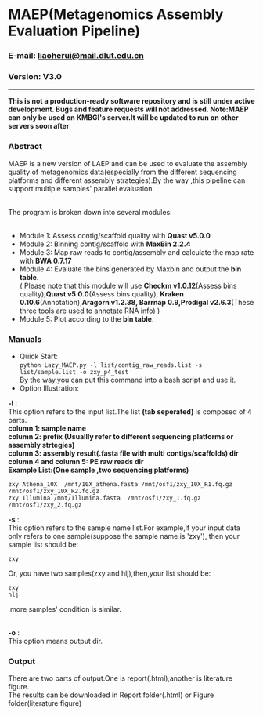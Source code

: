 MAEP(Metagenomics Assembly Evaluation Pipeline)
==============


### E-mail: liaoherui@mail.dlut.edu.cn
### Version: V3.0

--------------
**This is not a production-ready software repository and is still under active development. Bugs and feature requests will not addressed. Note:MAEP can only be used on KMBGI's server.It will be updated to run on other servers soon after**

### Abstract
MAEP is a new version of LAEP and can be used to evaluate the assembly quality of metagenomics 
data(especially from the different sequencing platforms and different assembly strategies).By the
way ,this pipeline can support multiple samples' parallel evaluation.<BR/><BR/>

The program is broken down into several modules:<BR/><BR/>

* Module 1: Assess contig/scaffold quality with **Quast v5.0.0**
* Module 2: Binning contig/scaffold with **MaxBin 2.2.4**
* Module 3: Map raw reads to contig/assembly and calculate the map rate with **BWA 0.7.17**
* Module 4: Evaluate the bins generated by Maxbin and output the **bin table**.<BR/>
  ( Please note that this module will use **Checkm v1.0.12**(Assess bins quality),**Quast v5.0.0**(Assess bins quality), **Kraken 0.10.6**(Annotation),**Aragorn v1.2.38, Barrnap 0.9,Prodigal v2.6.3**(These three tools are used to annotate RNA info) )
* Module 5: Plot according to the **bin table**.


### Manuals
* Quick Start:<BR/>
  `python Lazy_MAEP.py -l list/contig_raw_reads.list -s list/sample.list -o zxy_p4_test `<BR/>
  By the way,you can put this command into a bash script and use it.
* Option Illustration:<BR/>

**-l** : <BR/>
This option refers to the input list.The list **(tab seperated)** is composed of 4 parts.<BR/>
**column 1: sample name**<BR/>
**column 2: prefix (Usuallly refer to different sequencing platforms or assembly strtegies)**<BR/>
**column 3: assembly result(.fasta file with multi contigs/scaffolds) dir**<BR/>
**column 4 and column 5: PE raw reads dir**<BR/>
**Example List:(One sample ,two sequencing platforms)** <BR/>
 ```
 zxy Athena_10X  /mnt/10X_athena.fasta /mnt/osf1/zxy_10X_R1.fq.gz  /mnt/osf1/zxy_10X_R2.fq.gz 
 zxy Illumina /mnt/Illumina.fasta  /mnt/osf1/zxy_1.fq.gz /mnt/osf1/zxy_2.fq.gz
 ```
  **-s** : <BR/>
 This option refers to the sample name list.For example,if your input data only refers to one sample(suppose the sample name is 'zxy'), then your sample list should be:<BR/>
 ```
 zxy
 ```
 Or, you have two samples(zxy and hlj),then,your list should be:<BR/>
 ```
 zxy
 hlj
 ```
,more samples' condition is similar.<BR/><BR/>

  **-o** : <BR/>
  This option means output dir.
 
 


### Output
There are two parts of output.One is report(.html),another is literature figure.<BR/>
The results can be downloaded in  Report folder(.html) or Figure  folder(literature figure) 



